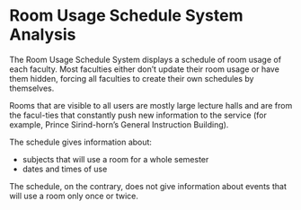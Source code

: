 # Room Usage Schedule System Analysis
The Room Usage Schedule System displays a schedule of room usage of each faculty. Most faculties either don’t update their room usage or have them hidden, forcing all faculties to create their own schedules by themselves.

Rooms that are visible to all users are mostly large lecture halls and are from the facul-ties that constantly push new information to the service (for example, Prince Sirind-horn’s General Instruction Building).

The schedule gives information about:
-	subjects that will use a room for a whole semester
-	dates and times of use

The schedule, on the contrary, does not give information about events that will use a room only once or twice.
